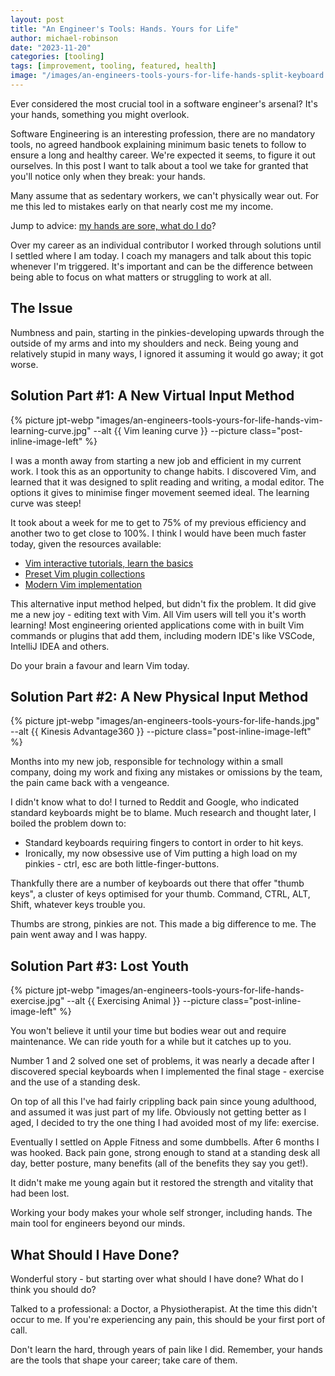 ```yaml
---
layout: post
title: "An Engineer's Tools: Hands. Yours for Life"
author: michael-robinson
date: "2023-11-20"
categories: [tooling]
tags: [improvement, tooling, featured, health]
image: "/images/an-engineers-tools-yours-for-life-hands-split-keyboard.jpg"
---
```


Ever considered the most crucial tool in a software engineer's arsenal? It's your hands, something you might overlook.

Software Engineering is an interesting profession, there are no mandatory tools, no agreed handbook explaining minimum basic tenets to follow to ensure a long and healthy career. We're expected it seems, to figure it out ourselves. In this post I want to talk about a tool we take for granted that you'll notice only when they break: your hands.

Many assume that as sedentary workers, we can't physically wear out. For me this led to mistakes early on that nearly cost me my income.

Jump to advice: [my hands are sore, what do I do](#what-should-i-have-done)?

Over my career as an individual contributor I worked through solutions until I settled where I am today. I coach my managers and talk about this topic whenever I'm triggered. It's important and can be the difference between being able to focus on what matters or struggling to work at all.

## The Issue

Numbness and pain, starting in the pinkies-developing upwards through the outside of my arms and into my shoulders and neck. Being young and relatively stupid in many ways, I ignored it assuming it would go away; it got worse.

## Solution Part #1: A New Virtual Input Method

{% picture jpt-webp "images/an-engineers-tools-yours-for-life-hands-vim-learning-curve.jpg" --alt {{ Vim leaning curve }} --picture class="post-inline-image-left" %}

I was a month away from starting a new job and efficient in my current work. I took this as an opportunity to change habits. I discovered Vim, and learned that it was designed to split reading and writing, a modal editor. The options it gives to minimise finger movement seemed ideal. The learning curve was steep!

It took about a week for me to get to 75% of my previous efficiency and another two to get close to 100%. I think I would have been much faster today, given the resources available:

- [Vim interactive tutorials, learn the basics](https://vim-adventures.com/)
- [Preset Vim plugin collections](https://www.lazyvim.org/)
- [Modern Vim implementation](https://neovim.io/)

This alternative input method helped, but didn't fix the problem. It did give me a new joy - editing text with Vim. All Vim users will tell you it's worth learning! Most engineering oriented applications come with in built Vim commands or plugins that add them, including modern IDE's like VSCode, IntelliJ IDEA and others.

Do your brain a favour and learn Vim today.

## Solution Part #2: A New Physical Input Method

{% picture jpt-webp "images/an-engineers-tools-yours-for-life-hands.jpg" --alt {{ Kinesis Advantage360 }} --picture class="post-inline-image-left" %}

Months into my new job, responsible for technology within a small company, doing my work and fixing any mistakes or omissions by the team, the pain came back with a vengeance.

I didn't know what to do! I turned to Reddit and Google, who indicated standard keyboards might be to blame. Much research and thought later, I boiled the problem down to:

- Standard keyboards requiring fingers to contort in order to hit keys.
- Ironically, my now obsessive use of Vim putting a high load on my pinkies - ctrl, esc are both little-finger-buttons.

Thankfully there are a number of keyboards out there that offer "thumb keys", a cluster of keys optimised for your thumb. Command, CTRL, ALT, Shift, whatever keys trouble you.

Thumbs are strong, pinkies are not. This made a big difference to me. The pain went away and I was happy.

## Solution Part #3: Lost Youth

{% picture jpt-webp "images/an-engineers-tools-yours-for-life-hands-exercise.jpg" --alt {{ Exercising Animal }} --picture class="post-inline-image-left" %}

You won't believe it until your time but bodies wear out and require maintenance. We can ride youth for a while but it catches up to you.

Number 1 and 2 solved one set of problems, it was nearly a decade after I discovered special keyboards when I implemented the final stage - exercise and the use of a standing desk.

On top of all this I've had fairly crippling back pain since young adulthood, and assumed it was just part of my life. Obviously not getting better as I aged, I decided to try the one thing I had avoided most of my life: exercise.

Eventually I settled on Apple Fitness and some dumbbells. After 6 months I was hooked. Back pain gone, strong enough to stand at a standing desk all day, better posture, many benefits (all of the benefits they say you get!).

It didn't make me young again but it restored the strength and vitality that had been lost.

Working your body makes your whole self stronger, including hands. The main tool for engineers beyond our minds.

## What Should I Have Done?

Wonderful story - but starting over what should I have done? What do I think you should do?

Talked to a professional: a Doctor, a Physiotherapist. At the time this didn't occur to me. If you're experiencing any pain, this should be your first port of call.

Don't learn the hard, through years of pain like I did. Remember, your hands are the tools that shape your career; take care of them.
